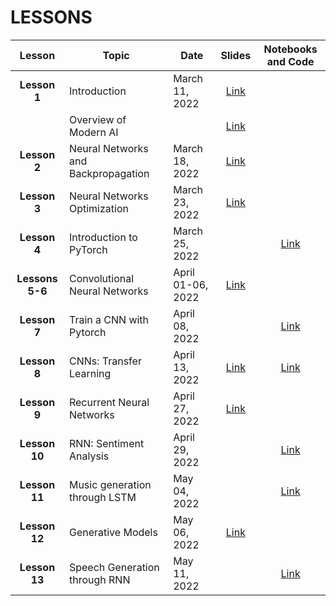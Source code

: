 # LESSONS


| Lesson | Topic              | Date    | Slides          | Notebooks and Code |
| :-------:| ------------------ | --------------- | :-------:          |:-------:  |
| **Lesson 1**      | Introduction    | March 11, 2022 | [Link](https://drive.google.com/file/d/1b5OUT_xffGM-cKRpR3Mvo_EEaSWIYOTG/view?usp=sharing)   | |
|      | Overview of Modern AI | |  [Link](https://drive.google.com/file/d/15nhZ_-fMSGs6y6wFFNuHQJ6BH1o2uXXN/view?usp=sharing)   ||
| **Lesson 2**      |Neural Networks and Backpropagation| March 18, 2022 | [Link](https://drive.google.com/file/d/1EM67f-rsxXaloMWJ7VbpU4ZJ7HiQyjet/view?usp=sharing)     ||
| **Lesson 3**      | Neural Networks Optimization | March 23, 2022 | [Link](https://drive.google.com/file/d/1W3jhlNNqAFmktfbaphS6V6eozQantJ7S/view?usp=sharing)    ||
| **Lesson 4**      | Introduction to PyTorch | March 25, 2022 |     |[Link](https://colab.research.google.com/drive/1xqmIpShVXf2EFVgi5C52o_bGcj383jnN?usp=sharing)|
| **Lessons 5-6**      | Convolutional Neural Networks | April 01-06, 2022 |     [Link](https://drive.google.com/file/d/1xGLJtvZCI4fOOzMlzkehv7x1fyJHwKq2/view?usp=sharing)||
| **Lesson 7**      | Train a CNN with Pytorch | April 08, 2022 ||     [Link](https://colab.research.google.com/drive/1oCG6YEWqkuyx5AH5TzplpaGqIanQHVvE?usp=sharing)|
| **Lesson 8**      | CNNs: Transfer Learning | April 13, 2022 |[Link](https://drive.google.com/file/d/1m1ihYx3-sNIRhnXNHVhpA4gCCIbFNnm2/view?usp=sharing)|[Link](https://colab.research.google.com/drive/1KVbZ7Gg7utB_ciaIWWmVqif4SjR8cqUY?usp=sharing) | |
| **Lesson 9**      | Recurrent Neural Networks | April 27, 2022 |[Link](https://drive.google.com/file/d/1Pr3F66qtHf4PtYOcsXH36TvRjxkxEEqB/view?usp=sharing)| |
| **Lesson 10**      | RNN: Sentiment Analysis | April 29, 2022 ||     [Link](https://colab.research.google.com/drive/1IO01ds0BdL6LhA4_DVmAxGyvmIhEqkXE?usp=sharing)|
| **Lesson 11**      | Music generation through LSTM  | May 04, 2022 ||     [Link](https://colab.research.google.com/drive/1_Gyi_dcQuAe6f7O-TqtrwLiJt1o7Vke8?usp=sharing)|
| **Lesson 12**      | Generative Models  | May 06, 2022 |[Link](https://drive.google.com/file/d/1sXdVAT2N1gvu-sPXXAn23tJxOqZKMRP3/view?usp=sharing)|     |
| **Lesson 13**      | Speech Generation through RNN  | May 11, 2022 ||     [Link]()|


